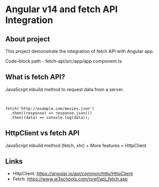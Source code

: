 # Angular v14 and fetch API Integration

## About project

This project demonstrate the integration of fetch API with Angular app. 

Code-block path - fetch-api/src/app/app.component.ts

## What is fetch API?

JavaScript inbuild method to request data from a server.

<br/>

```
fetch('http://example.com/movies.json') 
  .then((response) => response.json()) 
  .then((data) => console.log(data)); 
```

## HttpClient vs fetch API

JavaScript inbuild method (fetch, xhr) + More features  =  HttpClient

## Links
- HttpClient: https://angular.io/api/common/http/HttpClient
- Fetch: https://www.w3schools.com/jsref/api_fetch.asp
